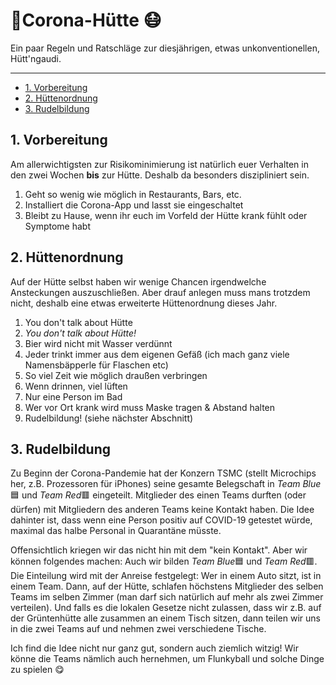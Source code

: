 # 🏡Corona-Hütte 😷
Ein paar Regeln und Ratschläge zur diesjährigen, etwas unkonventionellen, Hütt'ngaudi.
***
- [1. Vorbereitung](#1-vorbereitung)
- [2. Hüttenordnung](#2-hüttenordnung)
- [3. Rudelbildung](#3-rudelbildung)

## 1. Vorbereitung
Am allerwichtigsten zur Risikominimierung ist natürlich euer Verhalten in den zwei Wochen **bis** zur Hütte. Deshalb da besonders diszipliniert sein.
1. Geht so wenig wie möglich in Restaurants, Bars, etc.
2. Installiert die Corona-App und lasst sie eingeschaltet
3. Bleibt zu Hause, wenn ihr euch im Vorfeld der Hütte krank fühlt oder Symptome habt

## 2. Hüttenordnung
Auf der Hütte selbst haben wir wenige Chancen irgendwelche Ansteckungen auszuschließen. Aber drauf anlegen muss mans trotzdem nicht, deshalb eine etwas erweiterte Hüttenordnung dieses Jahr.
1. You don't talk about Hütte
2. *You don't talk about Hütte!*
3. Bier wird nicht mit Wasser verdünnt
4. Jeder trinkt immer aus dem eigenen Gefäß (ich mach ganz viele Namensbäpperle für Flaschen etc)
5. So viel Zeit wie möglich draußen verbringen
6. Wenn drinnen, viel lüften
7. Nur eine Person im Bad
8. Wer vor Ort krank wird muss Maske tragen & Abstand halten
9. Rudelbildung! (siehe nächster Abschnitt)

## 3. Rudelbildung
Zu Beginn der Corona-Pandemie hat der Konzern TSMC (stellt Microchips her, z.B. Prozessoren für iPhones) seine gesamte Belegschaft in *Team Blue*🟦 und *Team Red*🟥 eingeteilt. Mitglieder des einen Teams durften (oder dürfen) mit Mitgliedern des anderen Teams keine Kontakt haben. Die Idee dahinter ist, dass wenn eine Person positiv auf COVID-19 getestet würde, maximal das halbe Personal in Quarantäne müsste.

Offensichtlich kriegen wir das nicht hin mit dem "kein Kontakt". Aber wir können folgendes machen: Auch wir bilden *Team Blue*🟦 und *Team Red*🟥. Die Einteilung wird mit der Anreise festgelegt: Wer in einem Auto sitzt, ist in einem Team. Dann, auf der Hütte, schlafen höchstens Mitglieder des selben Teams im selben Zimmer (man darf sich natürlich auf mehr als zwei Zimmer verteilen). Und falls es die lokalen Gesetze nicht zulassen, dass wir z.B. auf der Grüntenhütte alle zusammen an einem Tisch sitzen, dann teilen wir uns in die zwei Teams auf und nehmen zwei verschiedene Tische.

Ich find die Idee nicht nur ganz gut, sondern auch ziemlich witzig! Wir könne die Teams nämlich auch hernehmen, um Flunkyball und solche Dinge zu spielen 😋
